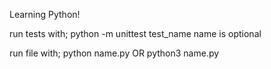 Learning Python!

run tests with;
    python -m unittest test_name
name is optional

run file with;
    python name.py
    OR
    python3 name.py